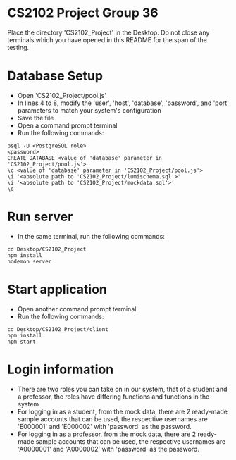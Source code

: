 # CS2102 Project Group 36

Place the directory 'CS2102_Project' in the Desktop.
Do not close any terminals which you have opened in this README for the span of the testing.

# Database Setup
- Open 'CS2102_Project/pool.js'
- In lines 4 to 8, modify the 'user', 'host', 'database', 'password', and 'port' parameters to match your system's configuration 
- Save the file
- Open a command prompt terminal
- Run the following commands:
```
psql -U <PostgreSQL role>
<password>
CREATE DATABASE <value of 'database' parameter in 'CS2102_Project/pool.js'>
\c <value of 'database' parameter in 'CS2102_Project/pool.js'>
\i '<absolute path to 'CS2102_Project/lumischema.sql'>'
\i '<absolute path to 'CS2102_Project/mockdata.sql'>'
\q
```
# Run server
- In the same terminal, run the following commands:
```
cd Desktop/CS2102_Project
npm install
nodemon server
```
# Start application
- Open another command prompt terminal
- Run the following commands:
```
cd Desktop/CS2102_Project/client
npm install
npm start
```
# Login information
- There are two roles you can take on in our system, that of a student and a professor, the roles have differing functions and functions in the system
- For logging in as a student, from the mock data, there are 2 ready-made sample accounts that can be used, the respective usernames are 'E000001' and 'E000002' with 'password' as the password. 
- For logging in as a professor, from the mock data, there are 2 ready-made sample accounts that can be used, the respective usernames are 'A0000001' and 'A0000002' with 'password' as the password.

